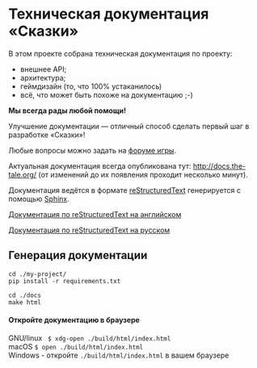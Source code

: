 
# Техническая документация «Сказки»

В этом проекте собрана техническая документация по проекту:

- внешнее API;
- архитектура;
- геймдизайн (то, что 100% устаканилось)
- всё, что может быть похоже на документацию ;-)

**Мы всегда рады любой помощи!**

Улучшение документации — отличный способ сделать первый шаг в разработке «Сказки»!

Любые вопросы можно задать на [форуме игры](http://the-tale.org/forum/subcategories/28).

Актуальная документация всегда опубликована тут: http://docs.the-tale.org/ (от изменений до их появления проходит несколько минут).

Документация ведётся в формате [reStructuredText](https://ru.wikipedia.org/wiki/ReStructuredText) генерируется с помощью [Sphinx](http://www.sphinx-doc.org).

[Документация по reStructuredText на английском](http://docutils.sourceforge.net/docs/user/rst/quickref.html)

[Документация по reStructuredText на русском](https://www.komtet.ru/lib/plangs/python/vvedenie-v-rst-formatirovanie)

## Генерация документации

```
cd ./my-project/
pip install -r requirements.txt

cd ./docs
make html
```

#### Откройте документацию в браузере
GNU/linux ``` $ xdg-open ./build/html/index.html```  
macOS ```$ open ./build/html/index.html```  
Windows - откройте `./build/html/index.html` в вашем браузере
